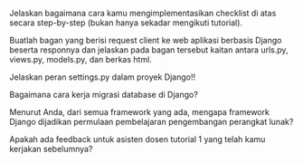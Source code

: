 Jelaskan bagaimana cara kamu mengimplementasikan checklist di atas secara step-by-step (bukan hanya sekadar mengikuti tutorial).

Buatlah bagan yang berisi request client ke web aplikasi berbasis Django beserta responnya dan jelaskan pada bagan tersebut kaitan antara urls.py, views.py, models.py, dan berkas html.

Jelaskan peran settings.py dalam proyek Django!!

Bagaimana cara kerja migrasi database di Django?

Menurut Anda, dari semua framework yang ada, mengapa framework Django dijadikan permulaan pembelajaran pengembangan perangkat lunak?

Apakah ada feedback untuk asisten dosen tutorial 1 yang telah kamu kerjakan sebelumnya?